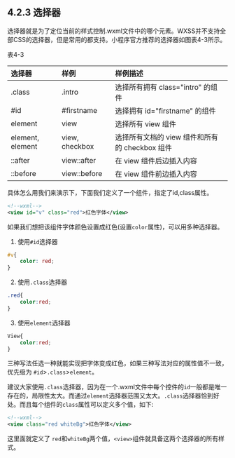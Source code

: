 ## 4.2.3 选择器

选择器就是为了定位当前的样式控制.wxml文件中的哪个元素。WXSS并不支持全部CSS的选择器，但是常用的都支持。小程序官方推荐的选择器如图表4-3所示。

表4-3

| 选择器 | 样例 | 样例描述 |
| :--- | :--- | :--- |
| .class | .intro |选择所有拥有 class="intro" 的组件  |
|#id  | #firstname | 选择拥有 id="firstname" 的组件 |
| element |view  |选择所有 view 组件  |
| element, element | view, checkbox | 选择所有文档的 view 组件和所有的 checkbox 组件 |
| ::after |view::after  | 在 view 组件后边插入内容 |
| ::before | view::before | 在 view 组件前边插入内容 |


具体怎么用我们来演示下，下面我们定义了一个组件，指定了id,class属性。
```xml
<!--wxml-->
<view id="v" class="red">红色字体</view>
```
如果我们想把该组件字体颜色设置成红色(设置`color`属性)，可以用多种选择器。

1. 使用`#id`选择器
```css
#v{
    color: red;
}
```
2. 使用`.class`选择器
```css
.red{
    color:red;
}
```
3. 使用`element`选择器
```css
View{
    color:red;
}
```

三种写法任选一种就能实现把字体变成红色，如果三种写法对应的属性值不一致，优先级为 `#id`>`.class`>`element`。

建议大家使用`.class`选择器，因为在一个.wxml文件中每个控件的`id`一般都是唯一存在的，局限性太大。而通过`element`选择器范围又太大。`.class`选择器恰到好处。而且每个组件的`class`属性可以定义多个值，如下:
```xml
<!--wxml-->
<view class="red whiteBg">红色字体</view>
```
这里面就定义了 `red`和`whiteBg`两个值，`<view>`组件就具备这两个选择器的所有样式。
